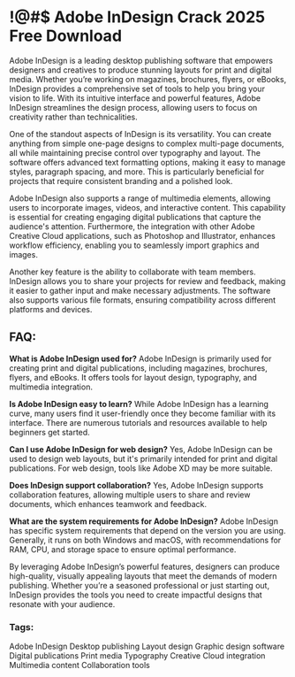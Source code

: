 # !@#$ Adobe InDesign Crack 2025 Free Download 
Adobe InDesign is a leading desktop publishing software that empowers designers and creatives to produce stunning layouts for print and digital media. Whether you’re working on magazines, brochures, flyers, or eBooks, InDesign provides a comprehensive set of tools to help you bring your vision to life. With its intuitive interface and powerful features, Adobe InDesign streamlines the design process, allowing users to focus on creativity rather than technicalities.

One of the standout aspects of InDesign is its versatility. You can create anything from simple one-page designs to complex multi-page documents, all while maintaining precise control over typography and layout. The software offers advanced text formatting options, making it easy to manage styles, paragraph spacing, and more. This is particularly beneficial for projects that require consistent branding and a polished look.

Adobe InDesign also supports a range of multimedia elements, allowing users to incorporate images, videos, and interactive content. This capability is essential for creating engaging digital publications that capture the audience's attention. Furthermore, the integration with other Adobe Creative Cloud applications, such as Photoshop and Illustrator, enhances workflow efficiency, enabling you to seamlessly import graphics and images.

Another key feature is the ability to collaborate with team members. InDesign allows you to share your projects for review and feedback, making it easier to gather input and make necessary adjustments. The software also supports various file formats, ensuring compatibility across different platforms and devices.

## FAQ:

**What is Adobe InDesign used for?** Adobe InDesign is primarily used for creating print and digital publications, including magazines, brochures, flyers, and eBooks. It offers tools for layout design, typography, and multimedia integration.

**Is Adobe InDesign easy to learn?** While Adobe InDesign has a learning curve, many users find it user-friendly once they become familiar with its interface. There are numerous tutorials and resources available to help beginners get started.

**Can I use Adobe InDesign for web design?** Yes, Adobe InDesign can be used to design web layouts, but it's primarily intended for print and digital publications. For web design, tools like Adobe XD may be more suitable.

**Does InDesign support collaboration?** Yes, Adobe InDesign supports collaboration features, allowing multiple users to share and review documents, which enhances teamwork and feedback.

**What are the system requirements for Adobe InDesign?** Adobe InDesign has specific system requirements that depend on the version you are using. Generally, it runs on both Windows and macOS, with recommendations for RAM, CPU, and storage space to ensure optimal performance.

By leveraging Adobe InDesign’s powerful features, designers can produce high-quality, visually appealing layouts that meet the demands of modern publishing. Whether you’re a seasoned professional or just starting out, InDesign provides the tools you need to create impactful designs that resonate with your audience.

### Tags:

Adobe InDesign
Desktop publishing
Layout design
Graphic design software
Digital publications
Print media
Typography
Creative Cloud integration
Multimedia content
Collaboration tools


